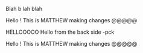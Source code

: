 Blah b lah blah

Hello ! This is MATTHEW making changes @@@@@

HELLOOOOO
Hello from the back side
            -pck


Hello ! This is MATTHEW making changes @@@@@
